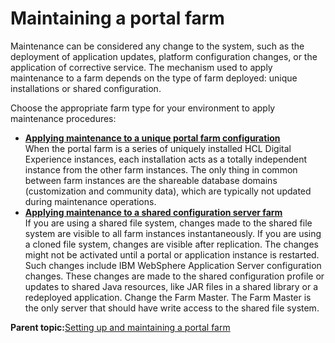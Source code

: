 # Maintaining a portal farm

Maintenance can be considered any change to the system, such as the deployment of application updates, platform configuration changes, or the application of corrective service. The mechanism used to apply maintenance to a farm depends on the type of farm deployed: unique installations or shared configuration.

Choose the appropriate farm type for your environment to apply maintenance procedures:

-   **[Applying maintenance to a unique portal farm configuration](../install/apply_main_unique_farm.md)**  
When the portal farm is a series of uniquely installed HCL Digital Experience instances, each installation acts as a totally independent instance from the other farm instances. The only thing in common between farm instances are the shareable database domains \(customization and community data\), which are typically not updated during maintenance operations.
-   **[Applying maintenance to a shared configuration server farm](../install/apply_main_shared_farm.md)**  
If you are using a shared file system, changes made to the shared file system are visible to all farm instances instantaneously. If you are using a cloned file system, changes are visible after replication. The changes might not be activated until a portal or application instance is restarted. Such changes include IBM WebSphere Application Server configuration changes. These changes are made to the shared configuration profile or updates to shared Java resources, like JAR files in a shared library or a redeployed application. Change the Farm Master. The Farm Master is the only server that should have write access to the shared file system.

**Parent topic:**[Setting up and maintaining a portal farm](../install/portal_farm.md)

